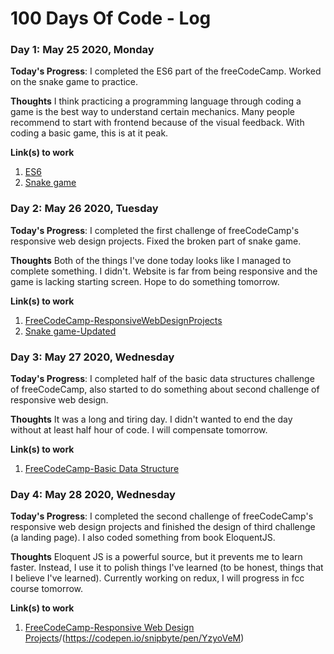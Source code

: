 # 100 Days Of Code - Log

### Day 1: May 25 2020, Monday

**Today's Progress**: I completed the ES6 part of the freeCodeCamp. Worked on the snake game to practice.

**Thoughts** I think practicing a programming language through coding a game is the best way to understand certain mechanics. Many people recommend to start with frontend because of the visual feedback. With coding a basic game, this is at it peak.

**Link(s) to work**

1. [ES6](https://www.freecodecamp.org/learn/javascript-algorithms-and-data-structures/es6/)
2. [Snake game](https://github.com/ahmetgordebil/games.js/tree/master/Snake.js)

### Day 2: May 26 2020, Tuesday

**Today's Progress**: I completed the first challenge of freeCodeCamp's responsive web design projects. Fixed the broken part of snake game.

**Thoughts** Both of the things I've done today looks like I managed to complete something. I didn't. Website is far from being responsive and the game is lacking starting screen. Hope to do something tomorrow.

**Link(s) to work**

1. [FreeCodeCamp-ResponsiveWebDesignProjects](https://www.freecodecamp.org/learn/responsive-web-design/responsive-web-design-projects/build-a-tribute-page)
2. [Snake game-Updated](https://github.com/ahmetgordebil/games.js/tree/master/Snake.js)

### Day 3: May 27 2020, Wednesday

**Today's Progress**: I completed half of the basic data structures challenge of freeCodeCamp, also started to do something about second challenge of responsive web design.

**Thoughts** It was a long and tiring day. I didn't wanted to end the day without at least half hour of code. I will compensate tomorrow.

**Link(s) to work**

1. [FreeCodeCamp-Basic Data Structure](https://www.freecodecamp.org/learn/javascript-algorithms-and-data-structures/basic-data-structures/)

### Day 4: May 28 2020, Wednesday

**Today's Progress**: I completed the second challenge of freeCodeCamp's responsive web design projects and finished the design of third challenge (a landing page). I also coded something from book EloquentJS.

**Thoughts** Eloquent JS is a powerful source, but it prevents me to learn faster. Instead, I use it to polish things I've learned (to be honest, things that I believe I've learned). Currently working on redux, I will progress in fcc course tomorrow.

**Link(s) to work**

1. [FreeCodeCamp-Responsive Web Design Projects](https://www.freecodecamp.org/learn/responsive-web-design/responsive-web-design-projects/build-a-survey-form)/(https://codepen.io/snipbyte/pen/YzyoVeM)
